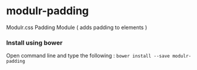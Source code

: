 # modulr-padding
Modulr.css Padding Module ( adds padding to elements )

### Install using bower
Open command line and type the following : ``` bower install --save modulr-padding ```
